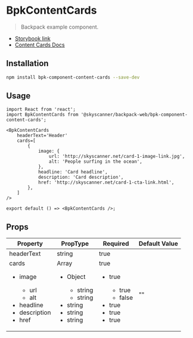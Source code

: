 # BpkContentCards

> Backpack example component.

- [Storybook link](https://backpack.github.io/storybook)
- [Content Cards Docs](backpack.github.io/components/content-cards)

## Installation

```sh
npm install bpk-component-content-cards --save-dev
```

## Usage

```tsx
import React from 'react';
import BpkContentCards from '@skyscanner/backpack-web/bpk-component-content-cards';

<BpkContentCards
    headerText='Header'
    cards=[
        {
            image: {
                url: 'http://skyscanner.net/card-1-image-link.jpg',
                alt: 'People surfing in the ocean',
            },
            headline: 'Card headline',
            description: 'Card description',
            href: 'http://skyscanner.net/card-1-cta-link.html',
        },
    ]
/>

export default () => <BpkContentCards />;
```

## Props

| Property                                                                                                         | PropType                                                                                                           | Required                                                                                               | Default Value |
| ---------------------------------------------------------------------------------------------------------------- | ------------------------------------------------------------------------------------------------------------------ | ------------------------------------------------------------------------------------------------------ | ------------- |
| headerText                                                                                                       | string                                                                                                             | true                                                                                                   |               |
| cards <ul><li>image</li><ul><li>url</li><li>alt</li></ul><li>headline</li><li>description</li><li>href</li></ul> | Array <ul><li>Object</li><ul><li>string</li><li>string</li></ul><li>string</li><li>string</li><li>string</li></ul> | true <ul><li>true</li><ul><li>true</li><li>false</li></ul><li>true</li><li>true</li><li>true</li></ul> | ""            |
